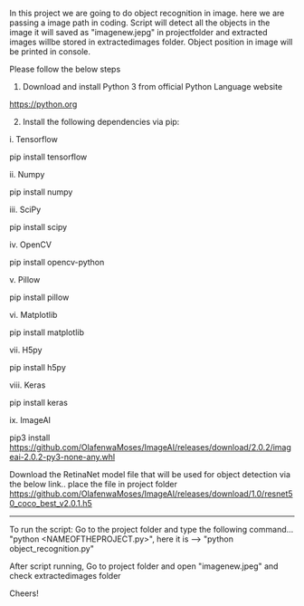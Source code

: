 In this project we are going to do object recognition in image. here we are passing a image path in coding. 
Script will detect all the objects in the image it will saved as "imagenew.jepg" in projectfolder and extracted images willbe stored in extractedimages folder.
Object position in image will be printed in console.

Please follow the below steps

1) Download and install Python 3 from official Python Language website

https://python.org

2) Install the following dependencies via pip:

i. Tensorflow

pip install tensorflow

ii. Numpy

pip install numpy

iii. SciPy

pip install scipy

iv. OpenCV

pip install opencv-python

v. Pillow

pip install pillow

vi. Matplotlib

pip install matplotlib

vii. H5py

pip install h5py

viii. Keras

pip install keras

ix. ImageAI

pip3 install https://github.com/OlafenwaMoses/ImageAI/releases/download/2.0.2/imageai-2.0.2-py3-none-any.whl

Download the RetinaNet model file that will be used for object detection via the below link.. place the file in project folder
https://github.com/OlafenwaMoses/ImageAI/releases/download/1.0/resnet50_coco_best_v2.0.1.h5


***********************************

To run the script:
Go to the project folder and type the following command... "python <NAMEOFTHEPROJECT.py>", here it is --> "python object_recognition.py"

After script running,
Go to project folder and open "imagenew.jpeg" and check extractedimages folder

Cheers!